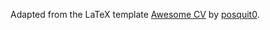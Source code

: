 Adapted from the LaTeX template
[Awesome CV](https://github.com/posquit0/Awesome-CV) by
[posquit0](https://github.com/posquit0).
